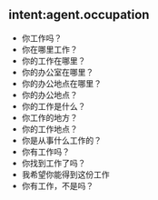 ## intent:agent.occupation
- 你工作吗？
- 你在哪里工作？
- 你的工作在哪里？
- 你的办公室在哪里？
- 你的办公地点在哪里？
- 你的办公地点？
- 你的工作是什么？
- 你工作的地方？
- 你的工作地点？
- 你是从事什么工作的？
- 你有工作吗？
- 你找到工作了吗？
- 我希望你能得到这份工作
- 你有工作，不是吗？
